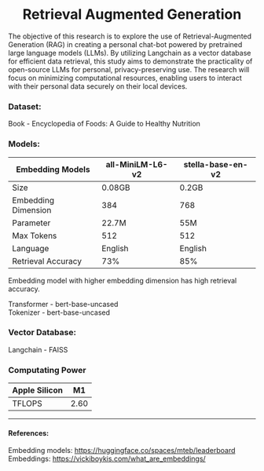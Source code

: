 # <center>Retrieval Augmented Generation</center>

The objective of this research is to explore the use of Retrieval-Augmented Generation (RAG) in creating a personal chat-bot powered by pretrained large language models (LLMs). By utilizing Langchain as a vector database for efficient data retrieval, this study aims to demonstrate the practicality of open-source LLMs for personal, privacy-preserving use. The research will focus on minimizing computational resources, enabling users to interact with their personal data securely on their local devices.

### Dataset:
Book - Encyclopedia of Foods: A Guide to Healthy Nutrition

### Models:
| Embedding Models | all-MiniLM-L6-v2 | stella-base-en-v2 |
|----------|----------|----------|
| Size | 0.08GB | 0.2GB |
| Embedding Dimension | 384 | 768 |
| Parameter | 22.7M | 55M|
| Max Tokens | 512 | 512 |
| Language | English | English |
| Retrieval Accuracy | 73% | 85% |

Embedding model with higher embedding dimension has high retrieval accuracy.

Transformer - bert-base-uncased \
Tokenizer - bert-base-uncased 

### Vector Database:
Langchain - FAISS

### Computating Power
| Apple Silicon | M1 |
|--------------|----|
| TFLOPS | 2.60 |

-----------------------------------------------------------------
#### References:
Embedding models: https://huggingface.co/spaces/mteb/leaderboard \
Embeddings: https://vickiboykis.com/what_are_embeddings/ 
